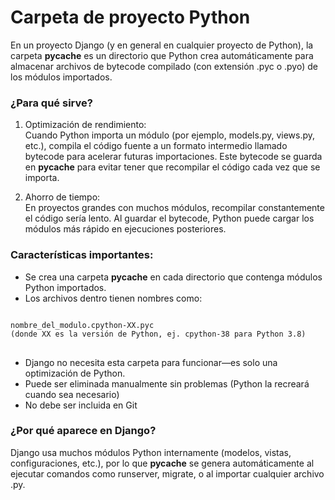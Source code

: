 # Carpeta de proyecto Python

En un proyecto Django (y en general en cualquier proyecto de Python), la carpeta __pycache__ es un directorio que Python crea automáticamente para almacenar archivos de bytecode compilado (con extensión .pyc o .pyo) de los módulos importados.

### ¿Para qué sirve?
1. Optimización de rendimiento:  
Cuando Python importa un módulo (por ejemplo, models.py, views.py, etc.), compila el código fuente a un formato intermedio llamado bytecode para acelerar futuras importaciones. Este bytecode se guarda en __pycache__ para evitar tener que recompilar el código cada vez que se importa.

2. Ahorro de tiempo:  
En proyectos grandes con muchos módulos, recompilar constantemente el código sería lento. Al guardar el bytecode, Python puede cargar los módulos más rápido en ejecuciones posteriores.

### Características importantes:

- Se crea una carpeta __pycache__ en cada directorio que contenga módulos Python importados.
- Los archivos dentro tienen nombres como:
<pre>
<code>
nombre_del_modulo.cpython-XX.pyc
(donde XX es la versión de Python, ej. cpython-38 para Python 3.8)
</code>
</pre>

- Django no necesita esta carpeta para funcionar—es solo una optimización de Python.
- Puede ser eliminada manualmente sin problemas (Python la recreará cuando sea necesario)
- No debe ser incluida en Git

### ¿Por qué aparece en Django?

Django usa muchos módulos Python internamente (modelos, vistas, configuraciones, etc.), por lo que __pycache__ se genera automáticamente al ejecutar comandos como runserver, migrate, o al importar cualquier archivo .py.